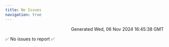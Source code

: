```yaml
---
title: No Issues
navigation: true
---
```


<p style="text-align:right;color:#cccs">
Generated Wed, 06 Nov 2024 16:45:38 GMT
</p>
<p>✅ No issues to report ✅</p>



